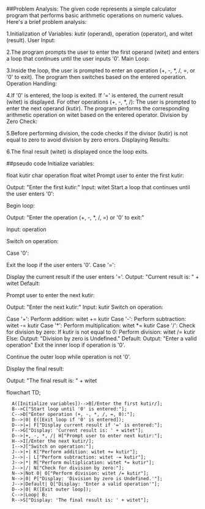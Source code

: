 
##Problem Analysis:
The given code represents a simple calculator program that performs basic arithmetic operations on numeric values. Here's a brief problem analysis:

1.Initialization of Variables: kutir (operand), operation (operator), and witet (result).
User Input:

2.The program prompts the user to enter the first operand (witet) and enters a loop that continues until the user inputs '0'.
Main Loop:

3.Inside the loop, the user is prompted to enter an operation (+, -, *, /, =, or '0' to exit).
The program then switches based on the entered operation.
Operation Handling:

4.If '0' is entered, the loop is exited.
If '=' is entered, the current result (witet) is displayed.
For other operations (+, -, *, /):
The user is prompted to enter the next operand (kutir).
The program performs the corresponding arithmetic operation on witet based on the entered operator.
Division by Zero Check:

5.Before performing division, the code checks if the divisor (kutir) is not equal to zero to avoid division by zero errors.
Displaying Results:

6.The final result (witet) is displayed once the loop exits.

##pseudo code
Initialize variables:

float kutir
char operation
float witet
Prompt user to enter the first kutir:

Output: "Enter the first kutir:"
Input: witet
Start a loop that continues until the user enters '0':

Begin loop:

Output: "Enter the operation (+, -, *, /, =) or '0' to exit:"

Input: operation

Switch on operation:

Case '0':

Exit the loop if the user enters '0'.
Case '=':

Display the current result if the user enters '='.
Output: "Current result is: " + witet
Default:

Prompt user to enter the next kutir:

Output: "Enter the next kutir:"
Input: kutir
Switch on operation:

Case '+':
Perform addition: witet += kutir
Case '-':
Perform subtraction: witet -= kutir
Case '*':
Perform multiplication: witet *= kutir
Case '/':
Check for division by zero:
If kutir is not equal to 0:
Perform division: witet /= kutir
Else:
Output: "Division by zero is Undefined."
Default:
Output: "Enter a valid operation"
Exit the inner loop if operation is '0'.

Continue the outer loop while operation is not '0'.

Display the final result:

Output: "The final result is: " + witet


flowchart TD;
``` mermaid
  A([Initialize variables])-->B[/Enter the first kutir/];
  B-->C["Start loop until '0' is entered:"];
  C-->D["Enter operation (+, -, *, /, =, 0):"];
  D-->|0| E([Exit loop if '0' is entered]);
  D-->|=| F["Display current result if '=' is entered:"];
  F-->G["Display: 'Current result is: ' + witet"];
  D-->|+, -, *, /| H["Prompt user to enter next kutir:"];
  H-->I[/Enter the next kutir/];
  I-->J["Switch on operation:"];
  J-->|+| K["Perform addition: witet += kutir"];
  J-->|-| L["Perform subtraction: witet -= kutir"];
  J-->|*| M["Perform multiplication: witet *= kutir"];
  J-->|/| N["Check for division by zero:"];
  N-->|Not 0| O["Perform division: witet /= kutir"];
  N-->|0| P["Display: 'Division by zero is Undefined.'"];
  J-->|Default| Q["Display: 'Enter a valid operation'"];
  D-->|0| R([Exit outer loop]);
  C-->|Loop| B;
  R-->S["Display: 'The final result is: ' + witet"];
```
